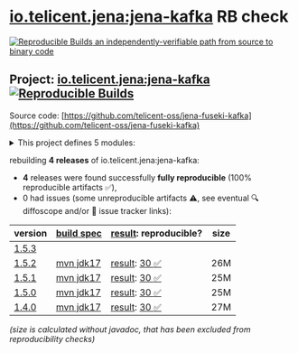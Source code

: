 [io.telicent.jena:jena-kafka](https://central.sonatype.com/artifact/io.telicent.jena/jena-kafka/versions) RB check
=======

[![Reproducible Builds](https://reproducible-builds.org/images/logos/rb.svg) an independently-verifiable path from source to binary code](https://reproducible-builds.org/)

## Project: [io.telicent.jena:jena-kafka](https://central.sonatype.com/artifact/io.telicent.jena/jena-kafka/versions) [![Reproducible Builds](https://img.shields.io/endpoint?url=https://raw.githubusercontent.com/jvm-repo-rebuild/reproducible-central/master/content/io/telicent/jena/jena-kafka/badge.json)](https://github.com/jvm-repo-rebuild/reproducible-central/blob/master/content/io/telicent/jena/jena-kafka/README.md)

Source code: [https://github.com/telicent-oss/jena-fuseki-kafka](https://github.com/telicent-oss/jena-fuseki-kafka)

<details><summary>This project defines 5 modules:</summary>

* [io.telicent.jena:jena-fmod-kafka](https://central.sonatype.com/artifact/io.telicent.jena/jena-fmod-kafka/overview)
* [io.telicent.jena:jena-fuseki-kafka-module](https://central.sonatype.com/artifact/io.telicent.jena/jena-fuseki-kafka-module/overview)
* [io.telicent.jena:jena-kafka](https://central.sonatype.com/artifact/io.telicent.jena/jena-kafka/overview)
* [io.telicent.jena:jena-kafka-client](https://central.sonatype.com/artifact/io.telicent.jena/jena-kafka-client/overview)
* [io.telicent.jena:jena-kafka-connector](https://central.sonatype.com/artifact/io.telicent.jena/jena-kafka-connector/overview)
</details>

rebuilding **4 releases** of io.telicent.jena:jena-kafka:
- **4** releases were found successfully **fully reproducible** (100% reproducible artifacts :white_check_mark:),
- 0 had issues (some unreproducible artifacts :warning:, see eventual :mag: diffoscope and/or :memo: issue tracker links):

| version | [build spec](/BUILDSPEC.md) | [result](https://reproducible-builds.org/docs/jvm/): reproducible? | size |
| -- | --------- | ------ | -- |
| [1.5.3](https://central.sonatype.com/artifact/io.telicent.jena/jena-kafka/1.5.3/pom) | | | |
| [1.5.2](https://central.sonatype.com/artifact/io.telicent.jena/jena-kafka/1.5.2/pom) | [mvn jdk17](jena-kafka-1.5.2.buildspec) | [result](jena-kafka-1.5.2.buildinfo): [30 :white_check_mark: ](jena-kafka-1.5.2.buildcompare) | 26M |
| [1.5.1](https://central.sonatype.com/artifact/io.telicent.jena/jena-kafka/1.5.1/pom) | [mvn jdk17](jena-kafka-1.5.1.buildspec) | [result](jena-kafka-1.5.1.buildinfo): [30 :white_check_mark: ](jena-kafka-1.5.1.buildcompare) | 25M |
| [1.5.0](https://central.sonatype.com/artifact/io.telicent.jena/jena-kafka/1.5.0/pom) | [mvn jdk17](jena-kafka-1.5.0.buildspec) | [result](jena-kafka-1.5.0.buildinfo): [30 :white_check_mark: ](jena-kafka-1.5.0.buildcompare) | 25M |
| [1.4.0](https://central.sonatype.com/artifact/io.telicent.jena/jena-kafka/1.4.0/pom) | [mvn jdk17](jena-kafka-1.4.0.buildspec) | [result](jena-kafka-1.4.0.buildinfo): [30 :white_check_mark: ](jena-kafka-1.4.0.buildcompare) | 27M |

<i>(size is calculated without javadoc, that has been excluded from reproducibility checks)</i>
